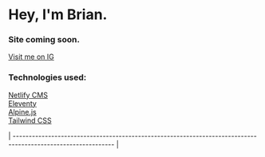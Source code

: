 # Hey, I'm Brian.



### Site coming soon.
[Visit me on IG](https://instagram.com/brian_whitfield)

### Technologies used:

[Netlify CMS](https://www.netlifycms.org/) <br>
[Eleventy](https://www.11ty.dev/) <br>
[Alpine.js](https://github.com/alpinejs/alpine) <br>
[Tailwind CSS](https://tailwindcss.com/) <br>

| ------------------------------------------------------------------------------------------------------------- |
